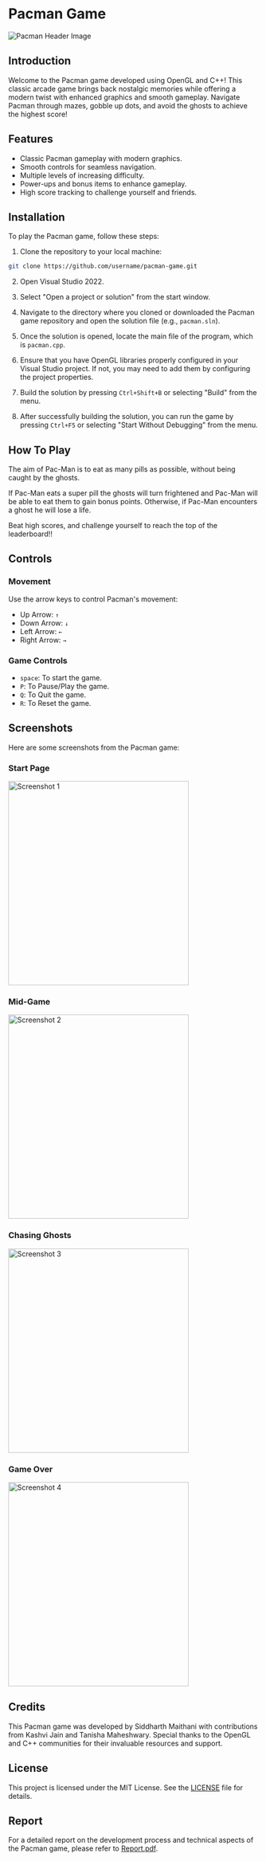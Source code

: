 # Pacman Game

![Pacman Header Image](Pacman.png)

## Introduction

Welcome to the Pacman game developed using OpenGL and C++! This classic arcade game brings back nostalgic memories while offering a modern twist with enhanced graphics and smooth gameplay. Navigate Pacman through mazes, gobble up dots, and avoid the ghosts to achieve the highest score!

## Features

- Classic Pacman gameplay with modern graphics.
- Smooth controls for seamless navigation.
- Multiple levels of increasing difficulty.
- Power-ups and bonus items to enhance gameplay.
- High score tracking to challenge yourself and friends.

## Installation

To play the Pacman game, follow these steps:

1. Clone the repository to your local machine:

```bash
git clone https://github.com/username/pacman-game.git
```

2. Open Visual Studio 2022.

3. Select "Open a project or solution" from the start window.

4. Navigate to the directory where you cloned or downloaded the Pacman game repository and open the solution file (e.g., `pacman.sln`).

5. Once the solution is opened, locate the main file of the program, which is `pacman.cpp`.

6. Ensure that you have OpenGL libraries properly configured in your Visual Studio project. If not, you may need to add them by configuring the project properties.

7. Build the solution by pressing `Ctrl+Shift+B` or selecting "Build" from the menu.

8. After successfully building the solution, you can run the game by pressing `Ctrl+F5` or selecting "Start Without Debugging" from the menu.

## How To Play
The aim of Pac-Man is to eat as many pills as possible, without being caught by the ghosts.

If Pac-Man eats a super pill the ghosts will turn frightened and Pac-Man will be able to eat them to gain bonus points. Otherwise, if Pac-Man encounters a ghost he will lose a life.

Beat high scores, and challenge yourself to reach the top of the leaderboard!!

## Controls
### Movement
Use the arrow keys to control Pacman's movement:
  - Up Arrow: ```↑```
  - Down Arrow: ```↓```
  - Left Arrow: ```←```
  - Right Arrow: ```→```

### Game Controls
- ```space```: To start the game.
- ```P```: To Pause/Play the game.
- ```Q```: To Quit the game.
- ```R```: To Reset the game.


## Screenshots

Here are some screenshots from the Pacman game:

### Start Page
<img src="ReadmeImages/Screenshot1.png" alt="Screenshot 1" width="362" height="410">

### Mid-Game 
<img src="ReadmeImages/Screenshot2.png" alt="Screenshot 2" width="362" height="410">

### Chasing Ghosts
<img src="ReadmeImages/Screenshot3.png" alt="Screenshot 3" width="362" height="410">

### Game Over
<img src="ReadmeImages/Screenshot4.png" alt="Screenshot 4" width="362" height="410">


## Credits

This Pacman game was developed by Siddharth Maithani with contributions from Kashvi Jain and Tanisha Maheshwary. 
Special thanks to the OpenGL and C++ communities for their invaluable resources and support.


## License

This project is licensed under the MIT License. See the [LICENSE](LICENSE) file for details.

## Report

For a detailed report on the development process and technical aspects of the Pacman game, please refer to [Report.pdf](PacmanReport.pdf).

